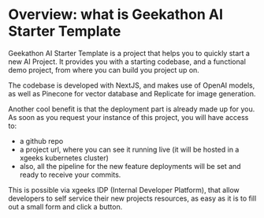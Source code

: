 # Overview: what is Geekathon AI Starter Template

Geekathon AI Starter Template is a project that helps you to quickly start a new AI Project.
It provides you with a starting codebase, and a functional demo project, from where you can build you project up on.

The codebase is developed with NextJS, and makes use of OpenAI models, as well as Pinecone for vector database and Replicate for image generation.

Another cool benefit is that the deployment part is already made up for you.
As soon as you request your instance of this project, you will have access to:

- a github repo
- a project url, where you can see it running live (it will be hosted in a xgeeks kubernetes cluster)
- also, all the pipeline for the new feature deployments will be set and ready to receive your commits.

This is possible via xgeeks IDP (Internal Developer Platform), that allow developers to self service their new projects resources, as easy as it is to fill out a small form and click a button.
